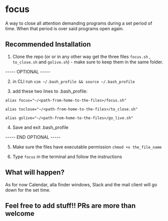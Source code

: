 # focus
A way to close all attention demanding programs during a set period of time. When that period is over said programs open again.

## Recommended Installation
1. Clone the repo (or or in any other way get the three files `focus.sh` , `to_close.sh` and `golive.sh`) - make sure to keep them in the same folder.

----- OPTIONAL -----

  2. in CLI run `vim ~/.bash_profile && source ~/.bash_profile`

  3. add these two lines to .bash_profile:
  ```
  alias focus="~/<path-from-home-to-the-files>/focus.sh"

  alias toclose="~/<path-from-home-to-the-files>/to_close.sh"

  alias golive="~/<path-from-home-to-the-files>/go_live.sh"
  ```

  4. Save and exit .bash_profile
  
----- END OPTIONAL -----

5. Make sure the files have executable permission
`chmod +x the_file_name`

5. Type `focus` in the terminal and follow the instructions


## What will happen?

As for now Calendar, alla finder windows, Slack and the mail client will go down for the set time.


## Feel free to add stuff!! PRs are more than welcome
